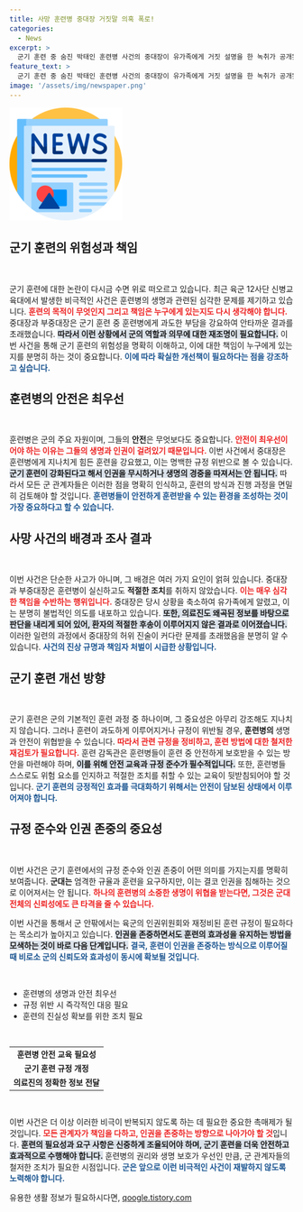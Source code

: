 ```yaml
---
title: 사망 훈련병 중대장 거짓말 의혹 폭로!
categories:
  - News
excerpt: >
  군기 훈련 중 숨진 박태인 훈련병 사건의 중대장이 유가족에게 거짓 설명을 한 녹취가 공개됐다. 규정을 무시한 육군의 충격적인 진실과 의료 대응의 혼선이 드러나며, 인권 침해 논란이 확산되고 있다.
feature_text: >
  군기 훈련 중 숨진 박태인 훈련병 사건의 중대장이 유가족에게 거짓 설명을 한 녹취가 공개됐다. 규정을 무시한 육군의 충격적인 진실과 의료 대응의 혼선이 드러나며, 인권 침해 논란이 확산되고 있다.
image: '/assets/img/newspaper.png'
---
```


<p><img src="/assets/img/newspaper.png" alt="kimp 속보" /></p>

<h2 data-ke-size="size26">군기 훈련의 위험성과 책임</h2>

<p data-ke-size="size16">&nbsp;</p>

<p>군기 훈련에 대한 논란이 다시금 수면 위로 떠오르고 있습니다. 최근 육군 12사단 신병교육대에서 발생한 비극적인 사건은 훈련병의 생명과 관련된 심각한 문제를 제기하고 있습니다. <b><span style="color: #ee2323;">훈련의 목적이 무엇인지 그리고 책임은 누구에게 있는지도 다시 생각해야 합니다.</span></b> 중대장과 부중대장은 군기 훈련 중 훈련병에게 과도한 부담을 강요하여 안타까운 결과를 초래했습니다. <b><span style="background-color: #21538527;">따라서 이런 상황에서 군의 역할과 의무에 대한 재조명이 필요합니다.</span></b> 이번 사건을 통해 군기 훈련의 위험성을 명확히 이해하고, 이에 대한 책임이 누구에게 있는지를 분명히 하는 것이 중요합니다. <b><span style="color: #1a5490;">이에 따라 확실한 개선책이 필요하다는 점을 강조하고 싶습니다.</span></b></p>

<h2 data-ke-size="size26">훈련병의 안전은 최우선</h2>

<p data-ke-size="size16">&nbsp;</p>

<p>훈련병은 군의 주요 자원이며, 그들의 <b>안전</b>은 무엇보다도 중요합니다. <b><span style="color: #ee2323;">안전이 최우선이어야 하는 이유는 그들의 생명과 인권이 걸려있기 때문입니다.</span></b> 이번 사건에서 중대장은 훈련병에게 지나치게 힘든 훈련을 강요했고, 이는 명백한 규정 위반으로 볼 수 있습니다. <b><span style="background-color: #21538527;">군기 훈련이 강화된다고 해서 인권을 무시하거나 생명의 경중을 따져서는 안 됩니다.</span></b> 따라서 모든 군 관계자들은 이러한 점을 명확히 인식하고, 훈련의 방식과 진행 과정을 면밀히 검토해야 할 것입니다. <b><span style="color: #1a5490;">훈련병들이 안전하게 훈련받을 수 있는 환경을 조성하는 것이 가장 중요하다고 할 수 있습니다.</span></b></p>

<h2 data-ke-size="size26">사망 사건의 배경과 조사 결과</h2>

<p data-ke-size="size16">&nbsp;</p>

<p>이번 사건은 단순한 사고가 아니며, 그 배경은 여러 가지 요인이 얽혀 있습니다. 중대장과 부중대장은 훈련병이 실신하고도 <b>적절한 조치</b>를 취하지 않았습니다. <b><span style="color: #ee2323;">이는 매우 심각한 책임을 수반하는 행위입니다.</span></b> 중대장은 당시 상황을 축소하여 유가족에게 알렸고, 이는 분명히 불법적인 의도를 내포하고 있습니다. <b><span style="background-color: #21538527;">또한, 의료진도 왜곡된 정보를 바탕으로 판단을 내리게 되어 있어, 환자의 적절한 후송이 이루어지지 않은 결과로 이어졌습니다.</span></b> 이러한 일련의 과정에서 중대장의 허위 진술이 커다란 문제를 초래했음을 분명히 알 수 있습니다. <b><span style="color: #1a5490;">사건의 진상 규명과 책임자 처벌이 시급한 상황입니다.</span></b></p>

<h2 data-ke-size="size26">군기 훈련 개선 방향</h2>

<p data-ke-size="size16">&nbsp;</p>

<p>군기 훈련은 군의 기본적인 훈련 과정 중 하나이며, 그 중요성은 아무리 강조해도 지나치지 않습니다. 그러나 훈련이 과도하게 이루어지거나 규정이 위반될 경우, <b>훈련병의 </b>생명과 안전이 위협받을 수 있습니다. <b><span style="color: #ee2323;">따라서 관련 규정을 정비하고, 훈련 방법에 대한 철저한 재검토가 필요합니다.</span></b> 훈련 감독관은 훈련병들이 훈련 중 안전하게 보호받을 수 있는 방안을 마련해야 하며, <b><span style="background-color: #21538527;">이를 위해 안전 교육과 규정 준수가 필수적입니다.</span></b> 또한, 훈련병들 스스로도 위험 요소를 인지하고 적절한 조치를 취할 수 있는 교육이 뒷받침되어야 할 것입니다. <b><span style="color: #1a5490;">군기 훈련의 긍정적인 효과를 극대화하기 위해서는 안전이 담보된 상태에서 이루어져야 합니다.</span></b></p>

<h2 data-ke-size="size26">규정 준수와 인권 존중의 중요성</h2>

<p data-ke-size="size16">&nbsp;</p>

<p>이번 사건은 군기 훈련에서의 규정 준수와 인권 존중이 어떤 의미를 가지는지를 명확히 보여줍니다. <b>군대는</b> 엄격한 규율과 훈련을 요구하지만, 이는 결코 인권을 침해하는 것으로 이어져서는 안 됩니다. <b><span style="color: #ee2323;">하나의 훈련병의 소중한 생명이 위협을 받는다면, 그것은 군대 전체의 신뢰성에도 큰 타격을 줄 수 있습니다.</span></b> </p>

<p>이번 사건을 통해서 군 안팎에서는 육군의 인권위원회와 재정비된 훈련 규정이 필요하다는 목소리가 높아지고 있습니다. <b><span style="background-color: #21538527;">인권을 존중하면서도 훈련의 효과성을 유지하는 방법을 모색하는 것이 바로 다음 단계입니다.</span></b> <b><span style="color: #1a5490;">결국, 훈련이 인권을 존중하는 방식으로 이루어질 때 비로소 군의 신뢰도와 효과성이 동시에 확보될 것입니다.</span></b></p>

<p data-ke-size="size16">&nbsp;</p>

<ul>
    <li>훈련병의 생명과 안전 최우선</li>
    <li>규정 위반 시 즉각적인 대응 필요</li>
    <li>훈련의 진실성 확보를 위한 조치 필요</li>
</ul>

<p data-ke-size="size16">&nbsp;</p>

<table>
    <tr>
        <td style="text-align: center; height: 17px;"><b>훈련병 안전 교육 필요성</b></td>
    </tr>
    <tr>
        <td style="text-align: center; height: 17px;"><b>군기 훈련 규정 개정</b></td>
    </tr>
    <tr>
        <td style="text-align: center; height: 17px;"><b>의료진의 정확한 정보 전달</b></td>
    </tr>
</table> 

<p data-ke-size="size16">&nbsp;</p>

<p>이번 사건은 더 이상 이러한 비극이 반복되지 않도록 하는 데 필요한 중요한 촉매제가 될 것입니다. <b><span style="color: #ee2323;">모든 관계자가 책임을 다하고, 인권을 존중하는 방향으로 나아가야 할 것</span></b>입니다. <b><span style="background-color: #21538527;">훈련의 필요성과 요구 사항은 신중하게 조율되어야 하며, 군기 훈련을 더욱 안전하고 효과적으로 수행해야 합니다.</span></b> 훈련병의 권리와 생명 보호가 우선인 만큼, 군 관계자들의 철저한 조치가 필요한 시점입니다. <b><span style="color: #1a5490;">군은 앞으로 이런 비극적인 사건이 재발하지 않도록 노력해야 합니다.</span></b></p>
유용한 생활 정보가 필요하시다면, <a href="https://qoogle.tistory.com" rel="dofollow">qoogle.tistory.com</a>


